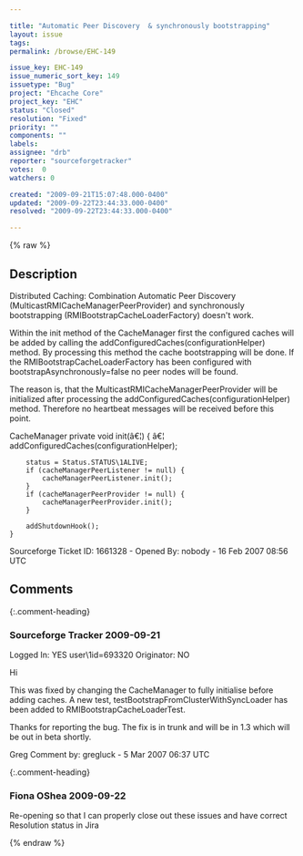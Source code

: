 ```yaml
---

title: "Automatic Peer Discovery  & synchronously bootstrapping"
layout: issue
tags: 
permalink: /browse/EHC-149

issue_key: EHC-149
issue_numeric_sort_key: 149
issuetype: "Bug"
project: "Ehcache Core"
project_key: "EHC"
status: "Closed"
resolution: "Fixed"
priority: ""
components: ""
labels: 
assignee: "drb"
reporter: "sourceforgetracker"
votes:  0
watchers: 0

created: "2009-09-21T15:07:48.000-0400"
updated: "2009-09-22T23:44:33.000-0400"
resolved: "2009-09-22T23:44:33.000-0400"

---
```




{% raw %}



## Description

<div markdown="1" class="description">

Distributed Caching: Combination Automatic Peer Discovery (MulticastRMICacheManagerPeerProvider) and synchronously bootstrapping (RMIBootstrapCacheLoaderFactory) doesn't work.


Within the init method of the CacheManager first the configured caches will be added by calling the addConfiguredCaches(configurationHelper) method. By processing this method the cache bootstrapping will be done. If the RMIBootstrapCacheLoaderFactory  has been configured with bootstrapAsynchronously=false no peer nodes will be found. 
  
The reason is, that the MulticastRMICacheManagerPeerProvider will be initialized after processing the addConfiguredCaches(configurationHelper) method. Therefore no heartbeat messages will be received before this point. 

CacheManager
private void init(â€¦) {
     â€¦  
        addConfiguredCaches(configurationHelper);

        status = Status.STATUS\1ALIVE;
        if (cacheManagerPeerListener != null) {
            cacheManagerPeerListener.init();
        }
        if (cacheManagerPeerProvider != null) {
            cacheManagerPeerProvider.init();
        }

        addShutdownHook();
    }

Sourceforge Ticket ID: 1661328 - Opened By: nobody - 16 Feb 2007 08:56 UTC

</div>

## Comments


{:.comment-heading}
### **Sourceforge Tracker** <span class="date">2009-09-21</span>

<div markdown="1" class="comment">

Logged In: YES 
user\1id=693320
Originator: NO

Hi

This was fixed by changing the CacheManager to fully initialise before adding caches. A new test, testBootstrapFromClusterWithSyncLoader has been added to RMIBootstrapCacheLoaderTest.

Thanks for reporting the bug. The fix is in trunk and will be in 1.3 which will be out in beta shortly.

Greg
Comment by: gregluck - 5 Mar 2007 06:37 UTC

</div>


{:.comment-heading}
### **Fiona OShea** <span class="date">2009-09-22</span>

<div markdown="1" class="comment">

Re-opening so that I can properly close out these issues and have correct Resolution status in Jira

</div>



{% endraw %}
